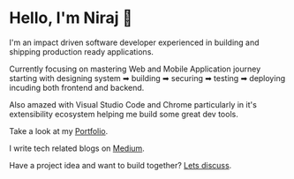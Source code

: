 # Hello, I'm Niraj 👋

I'm an impact driven software developer experienced in building and shipping production ready applications.

Currently focusing on mastering Web and Mobile Application journey starting with designing system ➡ building ➡ securing ➡ testing ➡ deploying incuding both frontend and backend.

Also amazed with Visual Studio Code and Chrome particularly in it's extensibility ecosystem helping me build some great dev tools.

Take a look at my [Portfolio](https://fsd-niraj.vercel.app/).

I write tech related blogs on [Medium](https://fsd-niraj.medium.com/).

Have a project idea and want to build together? [Lets discuss](mailto:develop.niraj@gmail.com).

<!-- ![Niraj's GitHub stats](https://github-readme-stats.vercel.app/api?username=fsd-niraj&show_icons=true&theme=dracula) -->

<!-- ![](https://komarev.com/ghpvc/?username=fsd-niraj&color=brightgreen) -->

<!--
<p>&nbsp;<img align="center" src="https://github-readme-stats.vercel.app/api?username=fsd-niraj&show_icons=true&locale=en" alt="fsd-niraj" />
<img align="center" src="https://github-readme-stats.vercel.app/api/top-langs/?username=fsd-niraj&layout=compact&hide_border=true&&langs_count=10&show_icons=true&theme=transparent" />
</p>
-->

